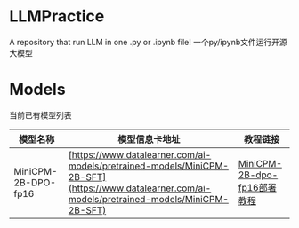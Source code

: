 # LLMPractice
A repository that run LLM in one .py or .ipynb file!
一个py/ipynb文件运行开源大模型


# Models

当前已有模型列表

|模型名称 |模型信息卡地址 | 教程链接 |
| ------------ | ------------ | ------------ |
MiniCPM-2B-DPO-fp16| [https://www.datalearner.com/ai-models/pretrained-models/MiniCPM-2B-SFT](https://www.datalearner.com/ai-models/pretrained-models/MiniCPM-2B-SFT)|[MiniCPM-2B-dpo-fp16部署教程](https://www.datalearner.com/llm-tutorials/pretrained-model-tutorials/how-to-deploy-minicpm-2b-pretrained-large-language-model) |
